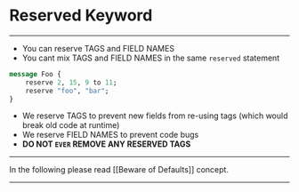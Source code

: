 # Reserved Keyword

---

- You can reserve TAGS and FIELD NAMES
- You cant mix TAGS and FIELD NAMES in the same `reserved` statement

```protobuf
message Foo {
	reserve 2, 15, 9 to 11;
	reserve "foo", "bar";
}
```
- We reserve TAGS to prevent new fields from re-using tags (which would break old code at runtime)
- We reserve FIELD NAMES to prevent code bugs
- **DO NOT `EVER` REMOVE ANY RESERVED TAGS**
&nbsp;&nbsp;

---

In the following please read [[Beware of Defaults]] concept.

---